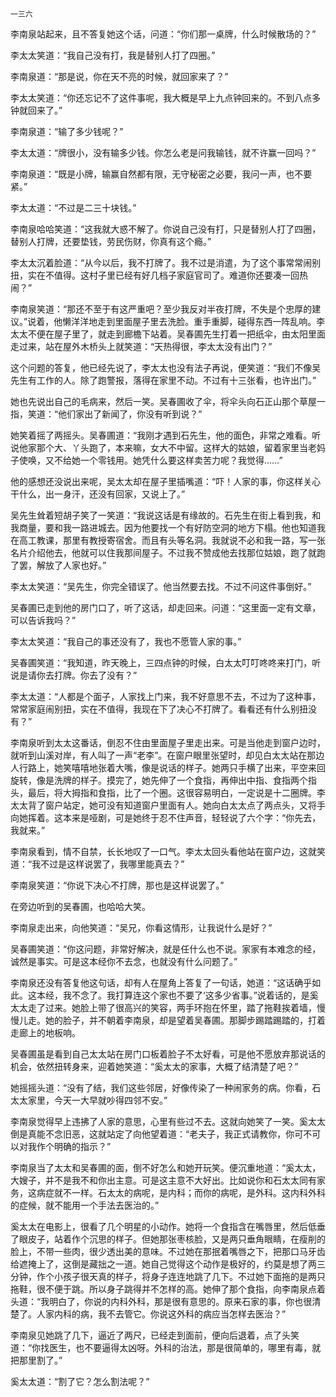     一三六 

   李南泉站起来，且不答复她这个话，问道：“你们那一桌牌，什么时候散场的？”

   李太太笑道：“我自己没有打，我是替别人打了四圈。”

   李南泉道：“那是说，你在天不亮的时候，就回家来了？”

   李太太笑道：“你还忘记不了这件事呢，我大概是早上九点钟回来的。不到八点多钟就回来了。”

   李南泉道：“输了多少钱呢？”

   李太太道：“牌很小，没有输多少钱。你怎么老是问我输钱，就不许赢一回吗？”

   李南泉道：“既是小牌，输赢自然都有限，无守秘密之必要，我问一声，也不要紧。”

   李太太道：“不过是二三十块钱。”

   李南泉哈哈笑道：“这我就大惑不解了。你说自己没有打，只是替别人打了四圈，替别人打牌，还要垫钱，劳民伤财，你真有这个瘾。”

   李太太沉着脸道：“从今以后，我不打牌了。我不过是消遣，为了这个事常常闹别扭，实在不值得。这村子里已经有好几档子家庭官司了。难道你还要凑一回热闹？”

   李南泉笑道：“那还不至于有这严重吧？至少我反对半夜打牌，不失是个忠厚的建议。”说着，他懒洋洋地走到里面屋子里去洗脸。重手重脚，碰得东西一阵乱响。李太太不便在屋子里了，就走到廊檐下站着。吴春圃先生打着一把纸伞，由太阳里面走过来，站在屋外木桥头上就笑道：“天热得很，李太太没有出门？”

   这个问题的答复，他已经先说了，李太太也没有法子再说，便笑道：“我们不像吴先生有工作的人。除了跑警报，落得在家里不动。不过有十三张看，也许出门。”

   她也先说出自己的毛病来，然后一笑。吴春圃收了伞，将伞头向石正山那个草屋一指，笑道：“他们家出了新闻了，你没有听到说？”

   她笑着摇了两摇头。吴春圃道：“我刚才遇到石先生，他的面色，非常之难看。听说他家那个大、丫头跑了，本来嘛，女大不中留。这样大的姑娘，留着家里当老妈子使唤，又不给她一个零钱用。她凭什么要这样卖苦力呢？我觉得……”

   他的感想还没说出来呢，吴太太却在屋子里插嘴道：“吓！人家的事，你这样关心干什么，出一身汗，还没有回家，又说上了。”

   吴先生耸着短胡子笑了一笑道：“我说这话是有缘故的。石先生在街上看到我，和我商量，要和我一路进城去。因为他要找一个有好防空洞的地方下榻。他也知道我在高工教课，那里有教授寄宿舍。而且有头等名洞。我就说不必和我一路，写一张名片介绍他去，他就可以住我那间屋子。不过我不赞成他去找那位姑娘，跑了就跑了罢，解放了人家也好。”

   李太太笑道：“吴先生，你完全错误了。他当然要去找。不过不问这件事倒好。”

   吴春圃已走到他的房门口了，听了这话，却走回来。问道：“这里面一定有文章，可以告诉我吗？”

   李太太笑道：“我自己的事还没有了，我也不愿管人家的事。”

   吴春圃笑道：“我知道，昨天晚上，三四点钟的时候，白太太叮叮咚咚来打门，听说是请你去打牌。你去了没有？”

   李太太道：“人都是个面子，人家找上门来，我不好意思不去，不过为了这种事，常常家庭闹别扭，实在不值得，我现在下了决心不打牌了。看看还有什么别扭没有？”

   李南泉听到太太这番话，倒忍不住由里面屋子里走出来。可是当他走到窗户边时，就听到山溪对岸，有人叫了一声“老李”。在窗户眼里张望时，却见白太太站在那边人行路上，她笑嘻嘻地张着大嘴，像是说话的样子。她两只手横了出来，平空来回旋转，像是洗牌的样子。摸完了，她先伸了一个食指，再伸出中指、食指两个指头，最后，将大拇指和食指，比了一个圈。这很容易明白，一定说是十二圈牌。李太太背了窗户站定，她可没有知道窗户里面有人。她向白太太点了两点头，又将手向她挥着。这本来是哑剧，可是她终于忍不住声音，轻轻说了六个字：“你先去，我就来。”

   李南泉看到，情不自禁，长长地叹了一口气。李太太回头看他站在窗户边，这就笑道：“我不过是这样说罢了，我哪里能真去？”

   李南泉笑道：“你说下决心不打牌，那也是这样说罢了。”

   在旁边听到的吴春圃，也哈哈大笑。

   李南泉走出来，向他笑道：“吴兄，你看这情形，让我说什么是好？”

   吴春圃笑道：“你这问题，非常好解决，就是任什么也不说。家家有本难念的经，诚然是事实。可是这本经你不去念，也就没有什么问题了。”

   李南泉还没有答复他这句话，却有人在屋角上答复了一句话，她道：“这话确乎如此。这本经，我不念了。我打算连这个家也不要了‘这多少省事。”说着话的，是奚太太走了过来。她脸上带了很高兴的笑容，两手环抱在怀里，踏了拖鞋挨着墙，慢慢儿走。她的脸子，并不朝着李南泉，却是望着吴春圃。那脚步踢踏踢踏的，打着走廊上的地板响。

   吴春圃虽是看到自己太太站在房门口板着脸子不太好看，可是他不愿放弃那说话的机会，依然扭转身来，迎着她笑道：“奚太太的家事，大概了结清楚了吧？”

   她摇摇头道：“没有了结，我们这些邻居，好像传染了一种闹家务的病。你看，石太太家里，今天一大早就吵得四邻不安。”

   李南泉觉得早上违拂了人家的意思，心里有些过不去。这就向她笑了一笑。奚太太倒是真能不念旧恶，这就站定了向他望着道：“老夫子，我正式请教你，你可不可以对我作个明确的指示？”

   李南泉当了太太和吴春圃的面，倒不好怎么和她开玩笑。便沉重地道：“奚太太，大嫂子，并不是我不和你出主意。可是这主意不大好出。比如说你和石太太同有家务，这病症就不一样。石太太的病呢，是内科；而你的病呢，是外科。这内科外科的症候，就不能用一个手法去医治的。”

   奚太太在电影上，很看了几个明星的小动作。她将一个食指含在嘴唇里，然后低垂了眼皮子，站着作个沉思的样子。但她那张枣核脸，又是两只垂角眼睛，在瘦削的脸上，不带一些肉，很少透出美的意味。不过她在那抿着嘴唇之下，把那口马牙齿给遮掩上了，这倒是藏拙之一道。她自己觉得这个动作是极好的，约莫是想了两三分钟，作个小孩子很天真的样子，将身子连连地跳了几下。不过她下面拖的是两只拖鞋，很不便于跳。所以身子跳得并不怎样的高。她伸了那个食指，向李南泉点着头道：“我明白了，你说的内科外科，那是很有意思的。原来石家的事，你也很清楚了。人家内科的病，我不去管它。你说这外科的病应当怎样去医治？”

   李南泉见她跳了几下，逼近了两尺，已经走到面前，便向后退着，点了头笑道：“你找医生，也不要逼得太凶呀。外科的治法，那是很简单的，哪里有毒，就把那里割了。”

   奚太太道：“割了它？怎么割法呢？”

